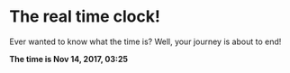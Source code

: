 # The real time clock!

Ever wanted to know what the time is? Well, your journey is about to end!

**The time is Nov 14, 2017, 03:25**